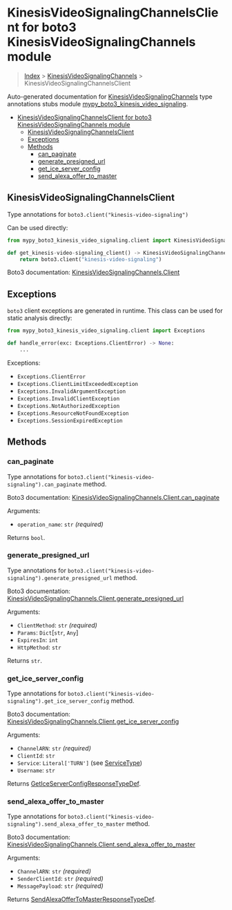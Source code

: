 # KinesisVideoSignalingChannelsClient for boto3 KinesisVideoSignalingChannels module

> [Index](..) > [KinesisVideoSignalingChannels](.) >
> KinesisVideoSignalingChannelsClient

Auto-generated documentation for
[KinesisVideoSignalingChannels](https://boto3.amazonaws.com/v1/documentation/api/1.17.75/reference/services/kinesis-video-signaling.html#KinesisVideoSignalingChannels)
type annotations stubs module
[mypy_boto3_kinesis_video_signaling](https://pypi.org/project/mypy-boto3-kinesis-video-signaling/).

- [KinesisVideoSignalingChannelsClient for boto3 KinesisVideoSignalingChannels module](#kinesisvideosignalingchannelsclient-for-boto3-kinesisvideosignalingchannels-module)
  - [KinesisVideoSignalingChannelsClient](#kinesisvideosignalingchannelsclient)
  - [Exceptions](#exceptions)
  - [Methods](#methods)
    - [can_paginate](#can_paginate)
    - [generate_presigned_url](#generate_presigned_url)
    - [get_ice_server_config](#get_ice_server_config)
    - [send_alexa_offer_to_master](#send_alexa_offer_to_master)

## KinesisVideoSignalingChannelsClient

Type annotations for `boto3.client("kinesis-video-signaling")`

Can be used directly:

```python
from mypy_boto3_kinesis_video_signaling.client import KinesisVideoSignalingChannelsClient

def get_kinesis-video-signaling_client() -> KinesisVideoSignalingChannelsClient:
    return boto3.client("kinesis-video-signaling")
```

Boto3 documentation:
[KinesisVideoSignalingChannels.Client](https://boto3.amazonaws.com/v1/documentation/api/1.17.75/reference/services/kinesis-video-signaling.html#KinesisVideoSignalingChannels.Client)

## Exceptions

`boto3` client exceptions are generated in runtime. This class can be used for
static analysis directly:

```python
from mypy_boto3_kinesis_video_signaling.client import Exceptions

def handle_error(exc: Exceptions.ClientError) -> None:
    ...
```

Exceptions:

- `Exceptions.ClientError`
- `Exceptions.ClientLimitExceededException`
- `Exceptions.InvalidArgumentException`
- `Exceptions.InvalidClientException`
- `Exceptions.NotAuthorizedException`
- `Exceptions.ResourceNotFoundException`
- `Exceptions.SessionExpiredException`

## Methods

### can_paginate

Type annotations for `boto3.client("kinesis-video-signaling").can_paginate`
method.

Boto3 documentation:
[KinesisVideoSignalingChannels.Client.can_paginate](https://boto3.amazonaws.com/v1/documentation/api/1.17.75/reference/services/kinesis-video-signaling.html#KinesisVideoSignalingChannels.Client.can_paginate)

Arguments:

- `operation_name`: `str` *(required)*

Returns `bool`.

### generate_presigned_url

Type annotations for
`boto3.client("kinesis-video-signaling").generate_presigned_url` method.

Boto3 documentation:
[KinesisVideoSignalingChannels.Client.generate_presigned_url](https://boto3.amazonaws.com/v1/documentation/api/1.17.75/reference/services/kinesis-video-signaling.html#KinesisVideoSignalingChannels.Client.generate_presigned_url)

Arguments:

- `ClientMethod`: `str` *(required)*
- `Params`: `Dict`\[`str`, `Any`\]
- `ExpiresIn`: `int`
- `HttpMethod`: `str`

Returns `str`.

### get_ice_server_config

Type annotations for
`boto3.client("kinesis-video-signaling").get_ice_server_config` method.

Boto3 documentation:
[KinesisVideoSignalingChannels.Client.get_ice_server_config](https://boto3.amazonaws.com/v1/documentation/api/1.17.75/reference/services/kinesis-video-signaling.html#KinesisVideoSignalingChannels.Client.get_ice_server_config)

Arguments:

- `ChannelARN`: `str` *(required)*
- `ClientId`: `str`
- `Service`: `Literal['TURN']` (see [ServiceType](./literals.md#servicetype))
- `Username`: `str`

Returns
[GetIceServerConfigResponseTypeDef](./type_defs.md#geticeserverconfigresponsetypedef).

### send_alexa_offer_to_master

Type annotations for
`boto3.client("kinesis-video-signaling").send_alexa_offer_to_master` method.

Boto3 documentation:
[KinesisVideoSignalingChannels.Client.send_alexa_offer_to_master](https://boto3.amazonaws.com/v1/documentation/api/1.17.75/reference/services/kinesis-video-signaling.html#KinesisVideoSignalingChannels.Client.send_alexa_offer_to_master)

Arguments:

- `ChannelARN`: `str` *(required)*
- `SenderClientId`: `str` *(required)*
- `MessagePayload`: `str` *(required)*

Returns
[SendAlexaOfferToMasterResponseTypeDef](./type_defs.md#sendalexaoffertomasterresponsetypedef).
